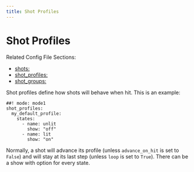 ```yaml
---
title: Shot Profiles
---
```


# Shot Profiles


Related Config File Sections:

* [shots:](../../config/shots.md)
* [shot_profiles:](../../config/shot_profiles.md)
* [shot_groups:](../../config/shot_groups.md)

Shot profiles define how shots will behave when hit. This is an example:

``` mpf-config
##! mode: mode1
shot_profiles:
  my_default_profile:
    states:
      - name: unlit
        show: "off"
      - name: lit
        show: "on"
```

Normally, a shot will advance its profile (unless `advance_on_hit` is
set to `False`) and will stay at its last step (unless `loop` is set to
`True`). There can be a show with option for every state.
